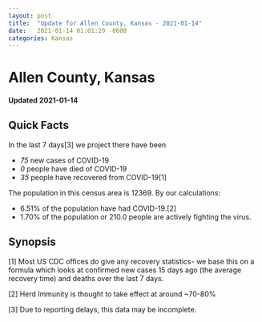 ```yaml
---
layout: post
title:  "Update for Allen County, Kansas - 2021-01-14"
date:   2021-01-14 01:01:29 -0600
categories: Kansas
---
```


# Allen County, Kansas
#### Updated 2021-01-14

## Quick Facts

In the last 7 days[3] we project there have been
- *75* new cases of COVID-19
- *0* people have died of COVID-19
- *35* people have recovered from COVID-19[1]

The population in this census area is 12369. By our calculations:
- 6.51% of the population have had COVID-19.[2]
- 1.70% of the population or 210.0 people are actively fighting the virus.

## Synopsis




[1] Most US CDC offices do give any recovery statistics- we base this on a formula which looks at confirmed new cases
15 days ago (the average recovery time) and deaths over the last 7 days.

[2] Herd Immunity is thought to take effect at around ~70-80%

[3] Due to reporting delays, this data may be incomplete.
 
    